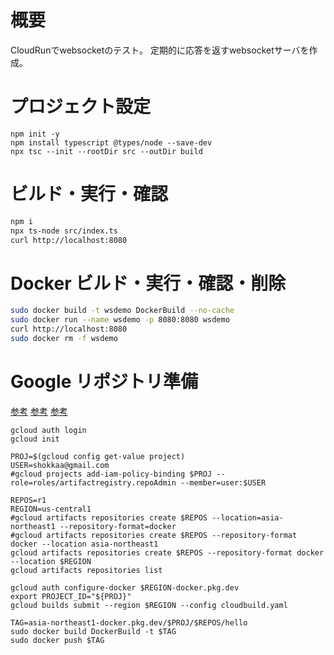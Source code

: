 # 概要

CloudRunでwebsocketのテスト。
定期的に応答を返すwebsocketサーバを作成。

# プロジェクト設定
```sh:Typescript Project生成
npm init -y
npm install typescript @types/node --save-dev
npx tsc --init --rootDir src --outDir build
```

# ビルド・実行・確認
```sh
npm i
npx ts-node src/index.ts
curl http://localhost:8080
```

# Docker ビルド・実行・確認・削除
```sh
sudo docker build -t wsdemo DockerBuild --no-cache
sudo docker run --name wsdemo -p 8080:8080 wsdemo
curl http://localhost:8080
sudo docker rm -f wsdemo
```

# Google リポジトリ準備
[参考](https://cloud.google.com/artifact-registry/docs/repositories/create-repos?authuser=1&hl=ja)
[参考](https://cloud.google.com/artifact-registry/docs/docker/store-docker-container-images?hl=ja)
[参考](https://cloud.google.com/artifact-registry/docs/access-control?hl=ja#gcloud)

```sh:ログイン・初期化・パブリッシュ権限付与
gcloud auth login
gcloud init

PROJ=$(gcloud config get-value project)
USER=shokkaa@gmail.com
#gcloud projects add-iam-policy-binding $PROJ --role=roles/artifactregistry.repoAdmin --member=user:$USER
```
```sh:リポジトリ作成・Dockerリポジトリ認証設定
REPOS=r1
REGION=us-central1
#gcloud artifacts repositories create $REPOS --location=asia-northeast1 --repository-format=docker
#gcloud artifacts repositories create $REPOS --repository-format docker --location asia-northeast1
gcloud artifacts repositories create $REPOS --repository-format docker --location $REGION
gcloud artifacts repositories list

gcloud auth configure-docker $REGION-docker.pkg.dev
export PROJECT_ID="${PROJ}"
gcloud builds submit --region $REGION --config cloudbuild.yaml
```
```sh:イメージビルド・パブリッシュ
TAG=asia-northeast1-docker.pkg.dev/$PROJ/$REPOS/hello
sudo docker build DockerBuild -t $TAG
sudo docker push $TAG
```

